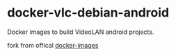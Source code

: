 # docker-vlc-debian-android
Docker images to build VideoLAN android projects.

fork from offical [docker-images](https://code.videolan.org/videolan/docker-images)

